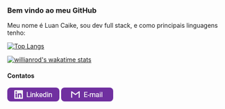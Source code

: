 ### Bem vindo ao meu GitHub

Meu nome é Luan Caike, sou dev full stack, e como principais linguagens tenho:

[![Top Langs](https://github-readme-stats.vercel.app/api/top-langs/?username=anuraghazra&layout=compact&theme=dark&hide_border=true&locale=pt-br)](https://github.com/anuraghazra/github-readme-stats)

[![willianrod's wakatime stats](https://github-readme-stats.vercel.app/api/wakatime?username=luancaike&theme=dark&hide_border=true&layout=compact&custom_title=Tempo%20de%20código%20na%20semana)](https://github.com/anuraghazra/github-readme-stats)

#### Contatos

[![Linkedin](./assets/Git%20buttons.png)](https://www.linkedin.com/in/luan-caike/) [![Email](./assets/Git%20buttons-1.png)](mailto:launcaike107@hotmail.com)
